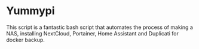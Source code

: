 # Yummypi
This script is a fantastic bash script that automates the process of making a NAS, installing NextCloud, Portainer, Home Assistant and Duplicati for docker backup.
